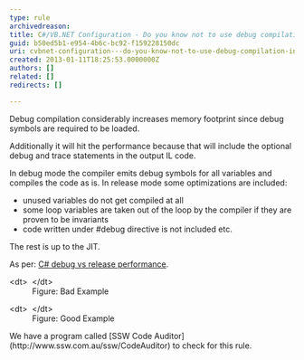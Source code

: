 ```yaml
---
type: rule
archivedreason: 
title: C#/VB.NET Configuration - Do you know not to use debug compilation in production applications?
guid: b50ed5b1-e954-4b6c-bc92-f159228150dc
uri: cvbnet-configuration---do-you-know-not-to-use-debug-compilation-in-production-applications
created: 2013-01-11T18:25:53.0000000Z
authors: []
related: []
redirects: []

---
```


Debug compilation considerably increases memory footprint since debug symbols are required to be loaded.

Additionally it will hit the performance because that will include the optional debug and trace statements in the output IL code.

<!--endintro-->

In debug mode the compiler emits debug symbols for all variables and compiles the code as is. In release mode some optimizations are included:

* unused variables do not get compiled at all
* some loop variables are taken out of the loop by the compiler if they are proven to be invariants
* code written under #debug directive is not included etc.


The rest is up to the JIT.

As per:     [C# debug vs release performance](http://stackoverflow.com/questions/2446027/c-sharp-debug-vs-release-performance).
<dl class="badImage">&lt;dt&gt;
      <img src="debug-bad.jpg" alt="">
   &lt;/dt&gt;<dd>Figure: Bad Example</dd></dl><dl class="goodImage">&lt;dt&gt;
      <img src="debug-good.jpg" alt="">
   &lt;/dt&gt;<dd>Figure: Good Example</dd></dl>
We have a program called [SSW Code Auditor](http://www.ssw.com.au/ssw/CodeAuditor) to check for this rule.
